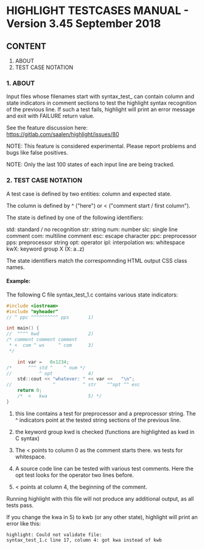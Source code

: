 
HIGHLIGHT TESTCASES MANUAL - Version 3.45                       September 2018 
==============================================================================

CONTENT
-------

1. ABOUT
2. TEST CASE NOTATION


### 1. ABOUT

Input files whose filenames start with syntax_test_ can contain column and state
indicators in comment sections to test the highlight syntax recognition of the
previous line. If such a test fails, highlight will print an error message and
exit with FAILURE return value.

See the feature discussion here: https://gitlab.com/saalen/highlight/issues/80

NOTE: This feature is considered experimental. Please report problems and bugs
      like false positives.

NOTE: Only the last 100 states of each input line are being tracked.

### 2. TEST CASE NOTATION

A test case is defined by two entities: column and expected state.

The column is defined by ^ ("here") or < ("comment start / first column").

The state is defined by one of the following identifiers:

std: standard / no recognition
str: string
num: number
slc: single line comment
com: multiline comment
esc: escape character
ppc: preprocessor
pps: preprocessor string
opt: operator
ipl: interpolation
ws: whitespace
kwX: keyword group X (X: a..z)

The state identifiers match the correspomnding HTML output CSS class names.


#### Example:

The following C file syntax_test_1.c contains various state indicators:

```c
#include <iostream>
#include "myheader"
// ^ ppc ^^^^^^^^^^ pps       1)  

int main() {
//  ^^^^ kwd                  2)  
/* comment comment comment  
 * <  com ^ ws     ^ com      3)
 */

    int var =   0x1234;    
/*      ^^^ std ^    ^ num */
//          ^ opt             4)
    std::cout << "whatever: " << var <<   "\n";
//               ^          ^ str    ^^opt ^^ esc
    return 0;
    /*  <   kwa               5) */ 
}
```

1. this line contains a test for preprocessor and a preprocessor string.
   The ^ indicators point at the tested string sections of the previous line.
   
2. the keyword group kwd is checked (functions are highlighted as kwd in C syntax)

3. The < points to column 0 as the comment starts there. ws tests for whitespace.

4. A source code line can be tested with various test comments.
   Here the opt test looks for the operator two lines before.

5. < points at column 4, the beginning of the comment.


Running highlight with this file will not produce any additional output, as all 
tests pass.

If you change the kwa in 5) to kwb (or any other state), highlight will print an error
like this:

```
highlight: Could not validate file:
syntax_test_1.c line 17, column 4: got kwa instead of kwb
```
